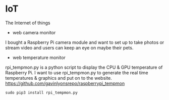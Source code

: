 # IoT
The Internet of things

* web camera monitor

I bought a Raspberry Pi camera module and want to set up to take photos or stream video and users can keep an eye on maybe their pets.

* web temperature monitor

rpi_tempmon.py is a python script to display the CPU & GPU temperature of Raspberry Pi. I want to use rpi_tempmon.py to generate the real time temperatures & graphics and put on to the website. 
https://github.com/gavinlyonsrepo/raspberrypi_tempmon
```
sudo pip3 install rpi_tempmon.py
```






